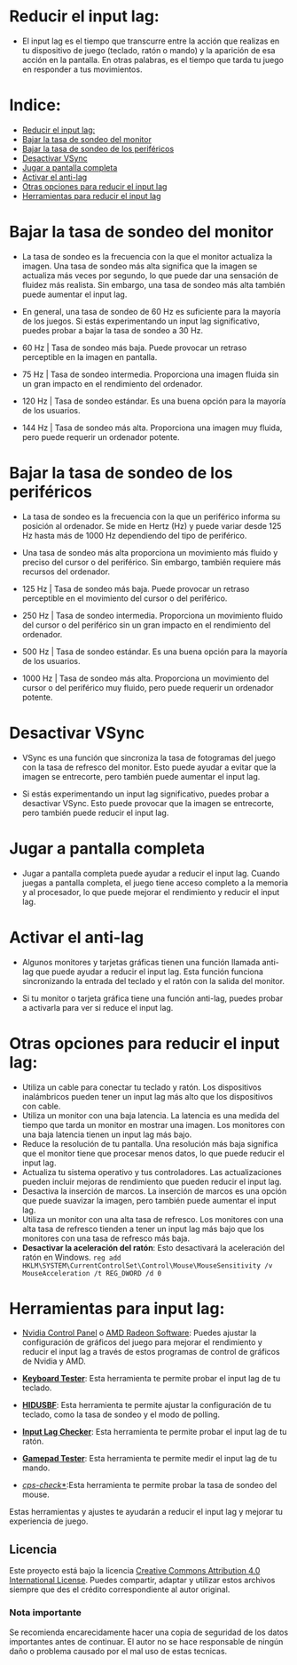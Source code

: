 # Reducir el input lag:

- El input lag es el tiempo que transcurre entre la acción que realizas en tu dispositivo de juego (teclado, ratón o mando) y la aparición de esa acción en la pantalla. En otras palabras, es el tiempo que tarda tu juego en responder a tus movimientos.

# Indice:
- [Reducir el input lag:](#reducir-el-input-lag)
- [Bajar la tasa de sondeo del monitor](#bajar-la-tasa-de-sondeo-del-monitor)
- [Bajar la tasa de sondeo de los periféricos](#bajar-la-tasa-de-sondeo-de-los-periféricos)
- [Desactivar VSync](#desactivar-vsync)
- [Jugar a pantalla completa](#jugar-a-pantalla-completa)
- [Activar el anti-lag](#activar-el-anti-lag)
- [Otras opciones para reducir el input lag](#otras-opciones-para-reducir-el-input-lag)
- [Herramientas para reducir el input lag](#herramientas-para-input-lag)

# Bajar la tasa de sondeo del monitor

- La tasa de sondeo es la frecuencia con la que el monitor actualiza la imagen. Una tasa de sondeo más alta significa que la imagen se actualiza más veces por segundo, lo que puede dar una sensación de fluidez más realista. Sin embargo, una tasa de sondeo más alta también puede aumentar el input lag.

- En general, una tasa de sondeo de 60 Hz es suficiente para la mayoría de los juegos. Si estás experimentando un input lag significativo, puedes probar a bajar la tasa de sondeo a 30 Hz.

- 60 Hz | Tasa de sondeo más baja. Puede provocar un retraso perceptible en la imagen en pantalla.
- 75 Hz | Tasa de sondeo intermedia. Proporciona una imagen fluida sin un gran impacto en el rendimiento del ordenador.
- 120 Hz | Tasa de sondeo estándar. Es una buena opción para la mayoría de los usuarios.
- 144 Hz | Tasa de sondeo más alta. Proporciona una imagen muy fluida, pero puede requerir un ordenador potente.

# Bajar la tasa de sondeo de los periféricos

- La tasa de sondeo es la frecuencia con la que un periférico informa su posición al ordenador. Se mide en Hertz (Hz) y puede variar desde 125 Hz hasta más de 1000 Hz dependiendo del tipo de periférico.

- Una tasa de sondeo más alta proporciona un movimiento más fluido y preciso del cursor o del periférico. Sin embargo, también requiere más recursos del ordenador.

- 125 Hz | Tasa de sondeo más baja. Puede provocar un retraso perceptible en el movimiento del cursor o del periférico.
- 250 Hz | Tasa de sondeo intermedia. Proporciona un movimiento fluido del cursor o del periférico sin un gran impacto en el rendimiento del ordenador.
- 500 Hz | Tasa de sondeo estándar. Es una buena opción para la mayoría de los usuarios.
- 1000 Hz | Tasa de sondeo más alta. Proporciona un movimiento del cursor o del periférico muy fluido, pero puede requerir un ordenador potente.

# Desactivar VSync

- VSync es una función que sincroniza la tasa de fotogramas del juego con la tasa de refresco del monitor. Esto puede ayudar a evitar que la imagen se entrecorte, pero también puede aumentar el input lag.

- Si estás experimentando un input lag significativo, puedes probar a desactivar VSync. Esto puede provocar que la imagen se entrecorte, pero también puede reducir el input lag.

# Jugar a pantalla completa

- Jugar a pantalla completa puede ayudar a reducir el input lag. Cuando juegas a pantalla completa, el juego tiene acceso completo a la memoria y al procesador, lo que puede mejorar el rendimiento y reducir el input lag.

# Activar el anti-lag

- Algunos monitores y tarjetas gráficas tienen una función llamada anti-lag que puede ayudar a reducir el input lag. Esta función funciona sincronizando la entrada del teclado y el ratón con la salida del monitor.

- Si tu monitor o tarjeta gráfica tiene una función anti-lag, puedes probar a activarla para ver si reduce el input lag.

# Otras opciones para reducir el input lag:

- Utiliza un cable para conectar tu teclado y ratón. Los dispositivos inalámbricos pueden tener un input lag más alto que los dispositivos con cable.
- Utiliza un monitor con una baja latencia. La latencia es una medida del tiempo que tarda un monitor en mostrar una imagen. Los monitores con una baja latencia tienen un input lag más bajo.
- Reduce la resolución de tu pantalla. Una resolución más baja significa que el monitor tiene que procesar menos datos, lo que puede reducir el input lag.
- Actualiza tu sistema operativo y tus controladores. Las actualizaciones pueden incluir mejoras de rendimiento que pueden reducir el input lag.
- Desactiva la inserción de marcos. La inserción de marcos es una opción que puede suavizar la imagen, pero también puede aumentar el input lag.
- Utiliza un monitor con una alta tasa de refresco. Los monitores con una alta tasa de refresco tienden a tener un input lag más bajo que los monitores con una tasa de refresco más baja.
- **Desactivar la aceleración del ratón**: Esto desactivará la aceleración del ratón en Windows. `reg add HKLM\SYSTEM\CurrentControlSet\Control\Mouse\MouseSensitivity /v MouseAcceleration /t REG_DWORD /d 0`

# Herramientas para input lag:

- [Nvidia Control Panel](https://www.nvidia.com/Download/index.aspx) o [AMD Radeon Software](https://www.amd.com/en.html): Puedes ajustar la configuración de gráficos del juego para mejorar el rendimiento y reducir el input lag a través de estos programas de control de gráficos de Nvidia y AMD.

- [**Keyboard Tester**](http://www.keyboardtester.com/): Esta herramienta te permite probar el input lag de tu teclado.

- [**HIDUSBF**](https://github.com/LordOfMice/hidusbf): Esta herramienta te permite ajustar la configuración de tu teclado, como la tasa de sondeo y el modo de polling.

- [**Input Lag Checker**](https://basro.github.io/input-lag-measuring-tool/): Esta herramienta te permite probar el input lag de tu ratón.

- [**Gamepad Tester**](https://gamepad-tester.com/): Esta herramienta te permite medir el input lag de tu mando.

- [*cps-check**](https://cps-check.com/polling-rate-check):Esta herramienta te permite probar la tasa de sondeo del mouse.

Estas herramientas y ajustes te ayudarán a reducir el input lag y mejorar tu experiencia de juego.

## Licencia
Este proyecto está bajo la licencia [Creative Commons Attribution 4.0 International License](https://creativecommons.org/licenses/by/4.0/). Puedes compartir, adaptar y utilizar estos archivos siempre que des el crédito correspondiente al autor original.

### Nota importante
Se recomienda encarecidamente hacer una copia de seguridad de los datos importantes antes de continuar. El autor no se hace responsable de ningún daño o problema causado por el mal uso de estas tecnicas.
